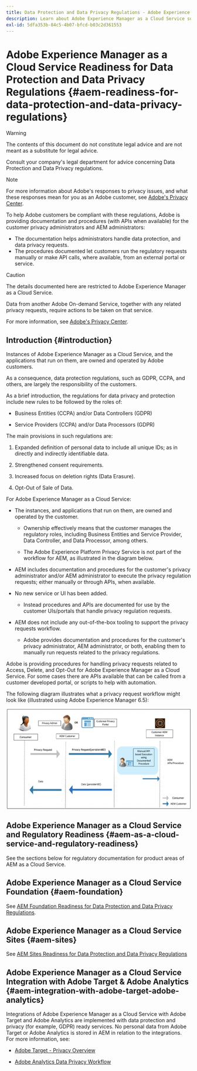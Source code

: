 ```yaml
---
title: Data Protection and Data Privacy Regulations - Adobe Experience Manager as a Cloud Service Readiness
description: Learn about Adobe Experience Manager as a Cloud Service support for the various Data Protection and Data Privacy Regulations, and how to comply when implementing a new AEM as a Cloud Service project. These regulations include the EU General Data Protection Regulation (GDPR), the California Consumer Privacy Act.
exl-id: 5dfa353b-84c5-4b07-bfcd-b03c2d361553
---
```

# Adobe Experience Manager as a Cloud Service Readiness for Data Protection and Data Privacy Regulations {#aem-readiness-for-data-protection-and-data-privacy-regulations}

>[!WARNING]
>
>The contents of this document do not constitute legal advice and are not meant as a substitute for legal advice. 
>
>Consult your company's legal department for advice concerning Data Protection and Data Privacy regulations. 

>[!NOTE]
>
>For more information about Adobe's responses to privacy issues, and what these responses mean for you as an Adobe customer, see [Adobe's Privacy Center](https://www.adobe.com/privacy.html). 

To help Adobe customers be compliant with these regulations, Adobe is providing documentation and procedures (with APIs when available) for the customer privacy administrators and AEM administrators:

* The documentation helps administrators handle data protection, and data privacy requests. 
* The procedures documented let customers run the regulatory requests manually or make API calls, where available, from an external portal or service. 

>[!CAUTION]
>
>The details documented here are restricted to Adobe Experience Manager as a Cloud Service. 
>
>Data from another Adobe On-demand Service, together with any related privacy requests, require actions to be taken on that service.
>
>For more information, see [Adobe's Privacy Center](https://www.adobe.com/privacy.html).

## Introduction {#introduction}

Instances of Adobe Experience Manager as a Cloud Service, and the applications that run on them, are owned and operated by Adobe customers.

As a consequence, data protection regulations, such as GDPR, CCPA, and others, are largely the responsibility of the customers.

As a brief introduction, the regulations for data privacy and protection include new rules to be followed by the roles of:

* Business Entities (CCPA) and/or Data Controllers (GDPR) 

* Service Providers (CCPA) and/or Data Processors (GDPR) 

The main provisions in such regulations are:

1. Expanded definition of personal data to include all unique IDs; as in directly and indirectly identifiable data.

2. Strengthened consent requirements.

3. Increased focus on deletion rights (Data Erasure).

4. Opt-Out of Sale of Data.

For Adobe Experience Manager as a Cloud Service:

* The instances, and applications that run on them, are owned and operated by the customer. 

  * Ownership effectively means that the customer manages the regulatory roles, including Business Entities and Service Provider, Data Controller, and Data Processor, among others. 

  * The Adobe Experience Platform Privacy Service is not part of the workflow for AEM, as illustrated in the diagram below. 

* AEM includes documentation and procedures for the customer's privacy administrator and/or AEM administrator to execute the privacy regulation requests; either manually or through APIs, when available.

* No new service or UI has been added.

  * Instead procedures and APIs are documented for use by the customer UIs/portals that handle privacy regulation requests.

* AEM does not include any out-of-the-box tooling to support the privacy requests workflow. 

  * Adobe provides documentation and procedures for the customer's privacy administrator, AEM administrator, or both, enabling them to manually run requests related to the privacy regulations.

Adobe is providing procedures for handling privacy requests related to Access, Delete, and Opt-Out for Adobe Experience Manager as a Cloud Service. For some cases there are APIs available that can be called from a customer developed portal, or scripts to help with automation.

The following diagram illustrates what a privacy request workflow might look like (illustrated using Adobe Experience Manager 6.5):

![Data Protection and Privacy](assets/data-protection-and-privacy-01.png)

## Adobe Experience Manager as a Cloud Service and Regulatory Readiness {#aem-as-a-cloud-service-and-regulatory-readiness}

See the sections below for regulatory documentation for product areas of AEM as a Cloud Service.

## Adobe Experience Manager as a Cloud Service Foundation {#aem-foundation}

See [AEM Foundation Readiness for Data Protection and Data Privacy Regulations](/help/compliance/data-privacy-and-protection-readiness/foundation-readiness.md).

## Adobe Experience Manager as a Cloud Service Sites {#aem-sites}

See [AEM Sites Readiness for Data Protection and Data Privacy Regulations](/help/compliance/data-privacy-and-protection-readiness/sites-readiness.md)

## Adobe Experience Manager as a Cloud Service Integration with Adobe Target & Adobe Analytics {#aem-integration-with-adobe-target-adobe-analytics}

Integrations of Adobe Experience Manager as a Cloud Service with Adobe Target and Adobe Analytics are implemented with data protection and privacy (for example, GDPR) ready services. No personal data from Adobe Target or Adobe Analytics is stored in AEM in relation to the integrations.
For more information, see:

* [Adobe Target - Privacy Overview](https://experienceleague.adobe.com/docs/target-dev/developer/implementation/privacy/cmp-privacy-and-general-data-protection-regulation.html)  

* [Adobe Analytics Data Privacy Workflow](https://experienceleague.adobe.com/docs/analytics/admin/admin-tools/data-governance/an-gdpr-workflow.html)
